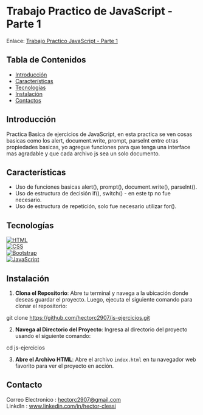 # Trabajo Practico de JavaScript - Parte 1

Enlace:
[Trabajo Practico JavaScript - Parte 1](https://ejercicios-js-parte1-rollingcode.netlify.app/)  

## Tabla de Contenidos

- [Introducción](#introducción)
- [Características](#características)
- [Tecnologías](#tecnologías)
- [Instalación](#instalación)
- [Contactos](#contactos)

## Introducción

Practica Basica de ejercicios de JavaScript, en esta practica se ven cosas basicas como los alert, document.write, prompt, parseInt entre otras propiedades basicas, yo agregue funciones para que tenga una interface mas agradable y que cada archivo js sea un solo documento.

## Características

- Uso de funciones basicas alert(), prompt(), document.write(), parseInt().  
- Uso de estructura de decisión if(), switch() - en este tp no fue necesario.  
- Uso de estructura de repetición, solo fue necesario utilizar for().

## Tecnologías

[![HTML](https://img.shields.io/badge/-HTML-orange?style=flat&logo=html5&logoColor=white)](https://www.w3.org/TR/html52/)  
[![CSS](https://img.shields.io/badge/-CSS-blue?style=flat&logo=css3&logoColor=white)](https://www.w3.org/Style/CSS/)  
[![Bootstrap](https://img.shields.io/badge/-Bootstrap-purple?style=flat&logo=bootstrap&logoColor=white)](https://getbootstrap.com/)  
[![JavaScript](https://img.shields.io/badge/-JavaScript-yellow?style=flat&logo=javascript&logoColor=white)](https://developer.mozilla.org/en-US/docs/Web/JavaScript)

## Instalación

1. **Clona el Repositorio**: Abre tu terminal y navega a la ubicación donde deseas guardar el proyecto. Luego, ejecuta el siguiente comando para clonar el repositorio:
    
git clone https://github.com/hectorc2907/js-ejercicios.git
    
2. **Navega al Directorio del Proyecto**: Ingresa al directorio del proyecto usando el siguiente comando:
    
cd js-ejercicios
    
3. **Abre el Archivo HTML**: Abre el archivo `index.html` en tu navegador web favorito para ver el proyecto en acción.

## Contacto

Correo Electronico : hectorc2907@gmail.com    
LinkdIn : www.linkedin.com/in/hector-clessi